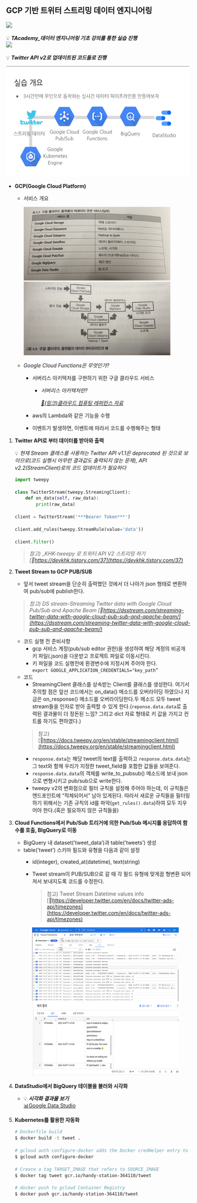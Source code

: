 ## GCP 기반 트위터 스트리밍 데이터 엔지니어링
[<img src="https://www.cloudwards.net/wp-content/uploads/2021/02/Notion-logo.png" width="130">](https://www.notion.so/seongchanko/GCP-5fb083cae81a4c8d8fab5f200f93c940)

💡 ***TAcademy_데이터 엔지니어링 기초 강의를 통한 실습 진행***  
[<img src="https://www.skplanet.com/upload/editor/images/000002/20190305155558351_5QV02II7.png" width="130">](https://tacademy.skplanet.com/live/player/onlineLectureDetail.action?seq=187)

💡 ***Twitter API v2로 업데이트된 코드들로 진행***

<img src=./images/img0.png width="500" height="300"/>

- **GCP(Google Cloud Platform)**
    - 서비스 개요
        
        <img src=./images/img1.png width="400" height="200"/>
        <img src=./images/img2.png width="400" height="200"/>
        
    - *Google Cloud Functions은 무엇인가?*
        - 서버리스 아키텍처를 구현하기 위한 구글 클라우드 서비스<br/> 
            - *서버리스 아키텍처란?*
                
                *[:link:(링크)클라우드 컴퓨팅 레퍼런스 자료](https://www.notion.so/2dbba28b5feb4c1484b4dca6c1420dc4)*
                
        - aws의 Lambda와 같은 기능을 수행
        - 이벤트가 발생하면, 이벤트에 따라서 코드를 수행해주는 형태

1. **Twitter API로 부터 데이터를 받아와 출력**
    
    💡 *현재 Stream 클래스를 사용하는 Twitter API v1.1은 deprecated 된 것으로 보이므로(코드 실행시 아무런 결과값도 출력되지 않는 문제), API v2.2(StreamClient)로의 코드 업데이트가 필요하다*
    
    ```python
    import tweepy
    
    class TwitterStream(tweepy.StreamingClient):
        def on_data(self, raw_data):
            print(raw_data)
    
    client = TwitterStream('***Bearer Token***')
    
    client.add_rules(tweepy.StreamRule(value='data'))
    
    client.filter()
    ```
    
    > *참고) _KHK-tweepy 로 트위터 API V2 스트리밍 하기 [:link:https://devkhk.tistory.com/37](https://devkhk.tistory.com/37)*
    
2. **Tweet Stream to GCP PUB/SUB**
    - 앞서 tweet stream을 단순히 출력했던 것에서 더 나아가 json 형태로 변환하여 pub/sub에 publish한다.
    
    > *참고) DS stream-Streaming Twitter data with Google Cloud Pub/Sub and Apache Beam [:link:https://dsstream.com/streaming-twitter-data-with-google-cloud-pub-sub-and-apache-beam/](https://dsstream.com/streaming-twitter-data-with-google-cloud-pub-sub-and-apache-beam/)*
    
    - 코드 실행 전 준비사항
        - gcp 서비스 계정(pub/sub editor 권한)을 생성하여 해당 계정의 비공개 키 파일(.json)을 다운받고 프로젝트 파일로 이동시킨다.
        - 키 파일을 코드 실행전에 환경변수에 지정시켜 주어야 한다.<br/>
        `export GOOGLE_APPLICATION_CREDENTIALS="key_path”`
    - 코드
        - StreamingClient 클래스를 상속받는 Client를 클래스를 생성한다. 여기서 주의할 점은 앞선 코드에서는 on_data() 메소드를 오버라이딩 하였으나 지금은 on_response() 메소드를 오버라이딩한다.두 메소드 모두 tweet stream들을 인자로 받아 출력할 수 있게 한다.(`reponse.data.data`로 출력된 결과물이 더 정돈된 느낌? 그리고 dict 자료 형태로 키 값을 가지고 컨트롤 하기도 편하였다.)<br/>
        > 참고) [:link:https://docs.tweepy.org/en/stable/streamingclient.html](https://docs.tweepy.org/en/stable/streamingclient.html)
        - `response.data`는 해당 tweet의 text를 출력하고 `response.data.data`는 그 text와 함께 우리가 지정한 tweet_field를 포함한 값들을 보여준다.
        - `response.data.data`의 객체를 write_to_pubsub() 메소드에 보내 json으로 변형시키고 pub/sub으로 write한다.
        - tweepy v2의 변화점으로 필터 규칙을 설정해 주어야 하는데, 이 규칙들은 엔드포인트에 “적체되어서” 남아 있게된다. 따라서 새로운 규칙들을 필터링 하기 위해서는 기존 규칙의 id를 파악(`get_rules().data`)하여 모두 지우어야 한다.(혹은 필요하지 않은 규칙들을)

3. **Cloud Functions에서 Pub/Sub 트리거에 의한 Pub/Sub 메시지를 응답하여 함수를 호출, BIgQuery로 이동**
    - BigQuery 내 dataset(’tweet_data’)과 table(’tweets’) 생성
    - table(’tweet’) 스키마 필드와 유형을 다음과 같이 설정
        - id(integer), created_at(datetime), text(string)
        - Tweet stream이 PUB/SUB으로 갈 때 각 필드 유형에 맞게끔 형변환 되어져서 보내지도록 코드를 수정한다.
            
            > 참고) Tweet Stream Datetime values info [:link:https://developer.twitter.com/en/docs/twitter-ads-api/timezones](https://developer.twitter.com/en/docs/twitter-ads-api/timezones)
            > 
            
            <img src=./images/img3.png width="400" height="200"/>
            <img src=./images/img4.png width="400" height="200"/>
            
4. **DataStudio에서 BigQuery 테이블을 불러와 시각화**
    - 💡 ***시각화 결과물 보기***<br/>
    [:bar_chart:Google Data Studio](https://datastudio.google.com/reporting/902d77fe-9fe6-434c-90fd-9ec32eafef59)
    
5. **Kubernetes를 활용한 자동화**
    
    ```bash
    # Dockerfile build
    $ docker build -t tweet .
    
    # gcloud auth configure-docker adds the Docker credHelper entry to Docker's configuration file, or creates the file if it doesn't exist. This will register gcloud as the credential helper for all Google-supported Docker registries.
    $ gcloud auth configure-docker
    
    # Create a tag TARGET_IMAGE that refers to SOURCE_IMAGE
    $ docker tag tweet gcr.io/handy-station-364110/tweet
    
    # docker push to gcloud Container Registry
    $ docker push gcr.io/handy-station-364110/tweet
    ```
